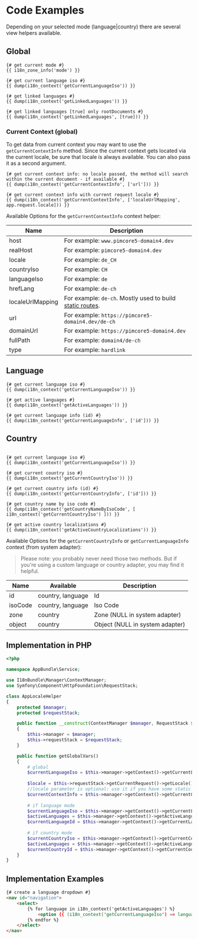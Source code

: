 # Code Examples
Depending on your selected mode (language|country) there are several view helpers available.

## Global 

```twig
{# get current mode #}
{{ i18n_zone_info('mode') }}

{# get current language iso #}
{{ dump(i18n_context('getCurrentLanguageIso')) }}

{# get linked languages #}
{{ dump(i18n_context('getLinkedLanguages')) }}

{# get linked languages [true] only rootDocuments #}
{{ dump(i18n_context('getLinkedLanguages', [true])) }}
```

### Current Context (global)
To get data from current context you may want to use the `getCurrentContextInfo` method. 
Since the current context gets located via the current locale, be sure that locale is always available. 
You can also pass it as a second argument.

```twig
{# get current context info: no locale passed, the method will search within the current document - if available #}
{{ dump(i18n_context('getCurrentContextInfo', ['url'])) }}

{# get current context info with current request locale #}
{{ dump(i18n_context('getCurrentContextInfo', ['localeUrlMapping', app.request.locale])) }}

```
Available Options for the `getCurrentContextInfo` context helper:

| Name | Description |
|------|-------------|
| host | For example: `www.pimcore5-domain4.dev` |
| realHost | For example: `pimcore5-domain4.dev` |
| locale | For example: `de_CH` |
| countryIso | For example: `CH` |
| languageIso | For example: `de` |
| hrefLang | For example: `de-ch` |
| localeUrlMapping | For example: `de-ch`. Mostly used to build [static routes](https://github.com/dachcom-digital/pimcore-i18n/blob/master/docs/28_StaticRoutes.md#naming-convention-in-country-context). |
| url | For example: `https://pimcore5-domain4.dev/de-ch` |
| domainUrl | For example: `https://pimcore5-domain4.dev` |
| fullPath | For example: `domain4/de-ch` |
| type | For example: `hardlink` |

## Language

```twig
{# get current language iso #}
{{ dump(i18n_context('getCurrentLanguageIso')) }}

{# get active languages #}
{{ dump(i18n_context('getActiveLanguages')) }}

{# get current language info (id) #}
{{ dump(i18n_context('getCurrentLanguageInfo', ['id'])) }}

```
## Country

```twig

{# get current language iso #}
{{ dump(i18n_context('getCurrentLanguageIso')) }}

{# get current country iso #}
{{ dump(i18n_context('getCurrentCountryIso')) }}

{# get current country info (id) #}
{{ dump(i18n_context('getCurrentCountryInfo', ['id'])) }}

{# get country name by iso code #}
{{ dump(i18n_context('getCountryNameByIsoCode', [ i18n_context('getCurrentCountryIso') ])) }}

{# get active country localizations #}
{{ dump(i18n_context('getActiveCountryLocalizations')) }}

```
Available Options for the `getCurrentCountryInfo` or `getCurrentLanguageInfo` context (from system adapter):

> Please note: you probably never need those two methods. 
> But if you're using a custom language or country adapter, you may find it helpful. 

| Name | Available | Description |
|------|-----------|-------------|
| id | country, language | Id |
| isoCode | country, language | Iso Code |
| zone | country | Zone (NULL in system adapter) |
| object | country | Object (NULL in system adapter) |

## Implementation in PHP

```php
<?php

namespace AppBundle\Service;

use I18nBundle\Manager\ContextManager;
use Symfony\Component\HttpFoundation\RequestStack;

class AppLocaleHelper
{
    protected $manager;
    protected $requestStack;

    public function __construct(ContextManager $manager, RequestStack $requestStack)
    {
        $this->manager = $manager;
        $this->requestStack = $requestStack;
    }

    public function getGlobalVars()
    {         
        # global
        $currentLanguageIso = $this->manager->getContext()->getCurrentLanguageIso();
        
        $locale = $this->requestStack->getCurrentRequest()->getLocale();
        //locale parameter is optional: use it if you have some static routes without parent documents
        $currentContextInfo = $this->manager->getContext()->getCurrentContextInfo('localeUrlMapping', $locale);
        
        # if language mode
        $currentLanguageIso = $this->manager->getContext()->getCurrentLanguageIso();
        $activeLanguages = $this->manager->getContext()->getActiveLanguages();
        $currentLanguageId = $this->manager->getContext()->getCurrentLanguageInfo('id');
        
        # if country mode
        $currentCountryIso = $this->manager->getContext()->getCurrentCountryIso();
        $activeLanguages = $this->manager->getContext()->getActiveLanguagesForCountry();
        $currentCountryId = $this->manager->getContext()->getCurrentCountryInfo('id');
    }
}
```

## Implementation Examples

```html
{# create a language dropdown #}
<nav id="navigation">
    <select>
        {% for language in i18n_context('getActiveLanguages') %}
            <option {{ (i18n_context('getCurrentLanguageIso') == language.iso) ? 'selected' }} value="{{ language.href }}">{{ language.iso|upper }}</option>
        {% endfor %}
    </select>
</nav>


```

